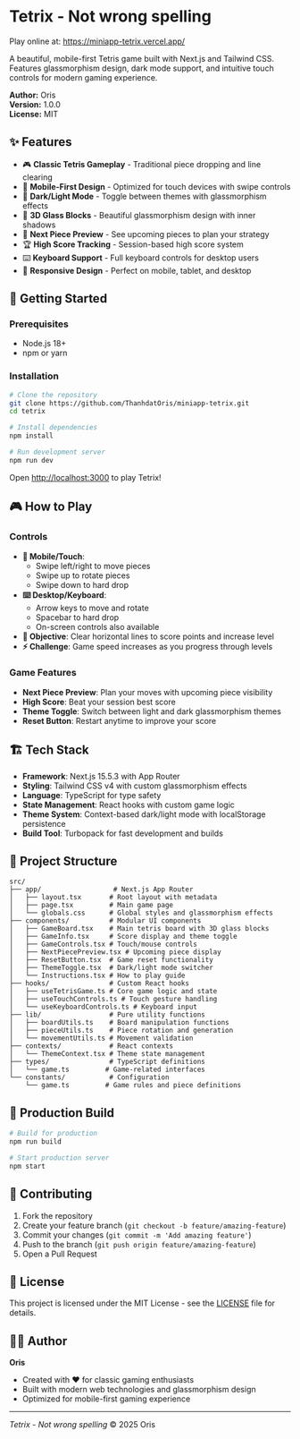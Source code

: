
# Tetrix - Not wrong spelling

Play online at: https://miniapp-tetrix.vercel.app/

A beautiful, mobile-first Tetris game built with Next.js and Tailwind CSS. Features glassmorphism design, dark mode support, and intuitive touch controls for modern gaming experience.

**Author:** Oris  
**Version:** 1.0.0  
**License:** MIT

## ✨ Features

- 🎮 **Classic Tetris Gameplay** - Traditional piece dropping and line clearing
- 📱 **Mobile-First Design** - Optimized for touch devices with swipe controls
- 🌙 **Dark/Light Mode** - Toggle between themes with glassmorphism effects
- 💎 **3D Glass Blocks** - Beautiful glassmorphism design with inner shadows
- 🎯 **Next Piece Preview** - See upcoming pieces to plan your strategy
- 🏆 **High Score Tracking** - Session-based high score system
- ⌨️ **Keyboard Support** - Full keyboard controls for desktop users
- 🎨 **Responsive Design** - Perfect on mobile, tablet, and desktop

## 🚀 Getting Started

### Prerequisites
- Node.js 18+ 
- npm or yarn

### Installation

```bash
# Clone the repository
git clone https://github.com/ThanhdatOris/miniapp-tetrix.git
cd tetrix

# Install dependencies
npm install

# Run development server
npm run dev
```

Open [http://localhost:3000](http://localhost:3000) to play Tetrix!

## 🎮 How to Play

### Controls
- **📱 Mobile/Touch**: 
  - Swipe left/right to move pieces
  - Swipe up to rotate pieces
  - Swipe down to hard drop
- **⌨️ Desktop/Keyboard**: 
  - Arrow keys to move and rotate
  - Spacebar to hard drop
  - On-screen controls also available
- **🎯 Objective**: Clear horizontal lines to score points and increase level
- **⚡ Challenge**: Game speed increases as you progress through levels

### Game Features
- **Next Piece Preview**: Plan your moves with upcoming piece visibility
- **High Score**: Beat your session best score
- **Theme Toggle**: Switch between light and dark glassmorphism themes
- **Reset Button**: Restart anytime to improve your score

## 🏗️ Tech Stack

- **Framework**: Next.js 15.5.3 with App Router
- **Styling**: Tailwind CSS v4 with custom glassmorphism effects
- **Language**: TypeScript for type safety
- **State Management**: React hooks with custom game logic
- **Theme System**: Context-based dark/light mode with localStorage persistence
- **Build Tool**: Turbopack for fast development and builds

## 📁 Project Structure

```
src/
├── app/                  # Next.js App Router
│   ├── layout.tsx       # Root layout with metadata
│   ├── page.tsx         # Main game page
│   └── globals.css      # Global styles and glassmorphism effects
├── components/          # Modular UI components
│   ├── GameBoard.tsx    # Main tetris board with 3D glass blocks
│   ├── GameInfo.tsx     # Score display and theme toggle
│   ├── GameControls.tsx # Touch/mouse controls
│   ├── NextPiecePreview.tsx # Upcoming piece display
│   ├── ResetButton.tsx  # Game reset functionality
│   ├── ThemeToggle.tsx  # Dark/light mode switcher
│   └── Instructions.tsx # How to play guide
├── hooks/               # Custom React hooks
│   ├── useTetrisGame.ts # Core game logic and state
│   ├── useTouchControls.ts # Touch gesture handling
│   └── useKeyboardControls.ts # Keyboard input
├── lib/                 # Pure utility functions
│   ├── boardUtils.ts    # Board manipulation functions
│   ├── pieceUtils.ts    # Piece rotation and generation
│   └── movementUtils.ts # Movement validation
├── contexts/            # React contexts
│   └── ThemeContext.tsx # Theme state management
├── types/               # TypeScript definitions
│   └── game.ts         # Game-related interfaces
└── constants/           # Configuration
    └── game.ts         # Game rules and piece definitions
```

## 🚀 Production Build

```bash
# Build for production
npm run build

# Start production server
npm start
```

## 🤝 Contributing

1. Fork the repository
2. Create your feature branch (`git checkout -b feature/amazing-feature`)
3. Commit your changes (`git commit -m 'Add amazing feature'`)
4. Push to the branch (`git push origin feature/amazing-feature`)
5. Open a Pull Request

## 📄 License

This project is licensed under the MIT License - see the [LICENSE](LICENSE) file for details.

## 👨‍💻 Author

**Oris**
- Created with ❤️ for classic gaming enthusiasts
- Built with modern web technologies and glassmorphism design
- Optimized for mobile-first gaming experience

---

*Tetrix - Not wrong spelling* © 2025 Oris
